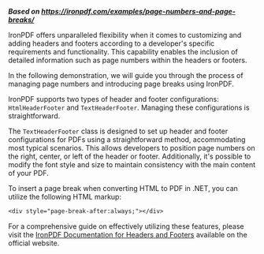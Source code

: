 ***Based on <https://ironpdf.com/examples/page-numbers-and-page-breaks/>***

IronPDF offers unparalleled flexibility when it comes to customizing and adding headers and footers according to a developer's specific requirements and functionality. This capability enables the inclusion of detailed information such as page numbers within the headers or footers.

In the following demonstration, we will guide you through the process of managing page numbers and introducing page breaks using IronPDF.

IronPDF supports two types of header and footer configurations: `HtmlHeaderFooter` and `TextHeaderFooter`. Managing these configurations is straightforward.

The `TextHeaderFooter` class is designed to set up header and footer configurations for PDFs using a straightforward method, accommodating most typical scenarios. This allows developers to position page numbers on the right, center, or left of the header or footer. Additionally, it's possible to modify the font style and size to maintain consistency with the main content of your PDF.

To insert a page break when converting HTML to PDF in .NET, you can utilize the following HTML markup:

```txt
<div style="page-break-after:always;"></div>
```

For a comprehensive guide on effectively utilizing these features, please visit the [IronPDF Documentation for Headers and Footers](https://www.ironpdf.com/docs) available on the official website.